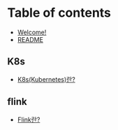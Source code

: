 # Table of contents

* [Welcome!](README.md)
* [README](readme.md)

## K8s

* [K8s(Kubernetes)란?](k8s/k8s-kubernetes.md)

## flink

* [Flink란?](flink/flink.md)
